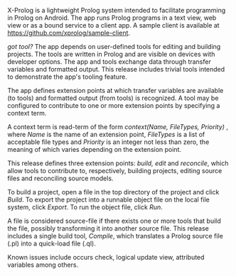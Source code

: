 X-Prolog is a lightweight Prolog system intended to facilitate programming in Prolog on Android. The app runs Prolog programs in a text view, web view or as a bound service to a client app. A sample client is available at https://github.com/xprolog/sample-client.

<i>got tool?</i> The app depends on user-defined tools for editing and building projects. The tools are written in Prolog and are visible on devices with developer options. The app and tools exchange data through transfer variables and formatted output. This release includes trivial tools intended to demonstrate the app's tooling feature.

The app defines extension points at which transfer variables are available (to tools) and formatted output (from tools) is recognized. A tool may be configured to contribute to one or more extension points by specifying a context term.

A context term is read-term of the form <i>context(Name, FileTypes, Priority) </i>, where <i>Name</i> is the name of an extension point, <i>FileTypes</i> is a list of acceptable file types and <i>Priority</i> is an integer not less than zero, the meaning of which varies depending on the extension point.

This release defines three extension points: <i>build, edit</i> and <i>reconcile</i>, which allow tools to contribute to, respectively, building projects, editing source files and reconciling source models.

To build a project, open a file in the top directory of the project and click <i>Build</i>. To export the project into a runnable object file on the local file system, click <i>Export</i>. To run the object file, click <i>Run</i>.

A file is considered source-file if there exists one or more tools that build the file, possibly transforming it into another source file. This release includes a single build tool, <i>Compile</i>, which translates a Prolog source file (.pl) into a quick-load file (.ql).

Known issues include occurs check, logical update view, attributed variables among others.
